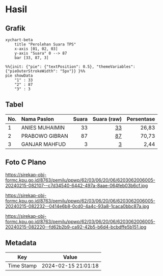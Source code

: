 # Hasil

## Grafik

```mermaid
xychart-beta
    title "Perolehan Suara TPS"
    x-axis [01, 02, 03]
    y-axis "Suara" 0 --> 87
    bar [33, 87, 3]
```

```mermaid
%%{init: {"pie": {"textPosition": 0.5}, "themeVariables": {"pieOuterStrokeWidth": "5px"}} }%%
pie showData
    "1" : 33
    "2" : 87
    "3" : 3
```

## Tabel

| No. | Nama Paslon    | Suara | Suara (raw) | Persentase |
|:--- |:-------------- | -----:| -----------:| ----------:|
| 1   | ANIES MUHAIMIN | 33    | [33][p-1]   | 26,83      |
| 2   | PRABOWO GIBRAN | 87    | [87][p-2]   | 70,73      |
| 3   | GANJAR MAHFUD  | 3     | [3][p-3]    | 2,44       |


[p-1]: https://github.com/gigit-pemilu/pemilu-2024-62-kalimantan-tengah/blob/main/pilpres/hitung-suara/sub/62-kalimantan-tengah/sub/03-kapuas/sub/06-pulau-petak/sub/2006-anjir-palambang/sub/005-tps/sub/paslon-1.txt
[p-2]: https://github.com/gigit-pemilu/pemilu-2024-62-kalimantan-tengah/blob/main/pilpres/hitung-suara/sub/62-kalimantan-tengah/sub/03-kapuas/sub/06-pulau-petak/sub/2006-anjir-palambang/sub/005-tps/sub/paslon-2.txt
[p-3]: https://github.com/gigit-pemilu/pemilu-2024-62-kalimantan-tengah/blob/main/pilpres/hitung-suara/sub/62-kalimantan-tengah/sub/03-kapuas/sub/06-pulau-petak/sub/2006-anjir-palambang/sub/005-tps/sub/paslon-3.txt

## Foto C Plano

https://sirekap-obj-formc.kpu.go.id/8763/pemilu/ppwp/62/03/06/20/06/6203062006005-20240215-082107--c7d34540-6442-497a-8aae-064feb03b6cf.jpg

https://sirekap-obj-formc.kpu.go.id/8763/pemilu/ppwp/62/03/06/20/06/6203062006005-20240215-082232--0414e6b8-0cd0-4a4c-93a8-1caca0bbc87a.jpg

https://sirekap-obj-formc.kpu.go.id/8763/pemilu/ppwp/62/03/06/20/06/6203062006005-20240215-082220--fd62b2b9-ca92-42b5-b6d4-bcbdffe5b151.jpg


## Metadata

| Key        | Value               |
| ---------- | ------------------- |
| Time Stamp | 2024-02-15 21:01:18 |



